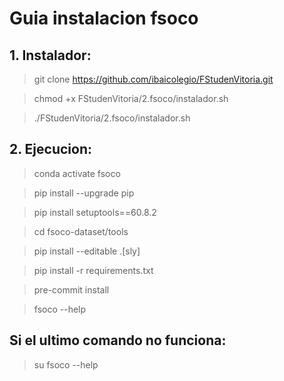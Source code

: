 # Guia instalacion fsoco
## 1. Instalador:

>git clone https://github.com/ibaicolegio/FStudenVitoria.git

>chmod +x FStudenVitoria/2.fsoco/instalador.sh

>./FStudenVitoria/2.fsoco/instalador.sh

## 2. Ejecucion:

>conda activate fsoco

>pip install --upgrade pip

>pip install setuptools==60.8.2

>cd fsoco-dataset/tools

>pip install --editable .[sly]

>pip install -r requirements.txt

>pre-commit install

>fsoco --help

## Si el ultimo comando no funciona:
>su fsoco --help


